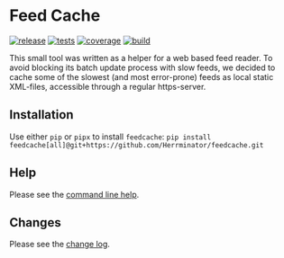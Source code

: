 
# Feed Cache

[![release][release]](https://github.com/Herrminator/feedcache/releases)
[![tests][unit-tests]](https://github.com/Herrminator/feedcache/actions/workflows/unittests.yml)
[![coverage][coverage]](https://github.com/Herrminator/feedcache/actions/workflows/unittests.yml)
[![build][release-publish]](https://github.com/Herrminator/feedcache/actions/workflows/publish-release.yml)

This small tool was written as a helper for a web based feed reader.
To avoid blocking its batch update process with slow feeds, we decided
to cache some of the slowest (and most error-prone) feeds as local
static XML-files, accessible through a regular https-server.

## Installation

Use either `pip` or `pipx` to install `feedcache`: 
`pip install feedcache[all]@git+https://github.com/Herrminator/feedcache.git`


## Help

Please see the [command line help](./feedcache-help.md).

## Changes

Please see the [change log](./CHANGELOG.md).


<!-- links -->
[unit-tests]:      https://github.com/Herrminator/feedcache/actions/workflows/unittests.yml/badge.svg
[release-publish]: https://github.com/Herrminator/feedcache/actions/workflows/publish-release.yml/badge.svg
[release]:         https://img.shields.io/github/v/release/Herrminator/feedcache?color=blue
<!-- see https://shields.io/badges/endpoint-badge and https://nedbatchelder.com/blog/202209/making_a_coverage_badge.html -->
<!-- use githubusercontent.com, not github.com : https://dev.to/thejaredwilcurt/coverage-badge-with-github-actions-finally-59fa#comment-1g40n-->
[coverage]: https://img.shields.io/endpoint?url=https://gist.githubusercontent.com/Herrminator/088b2618ff7abb97048977a4d632ed54/raw/feedcache-coverage-badge.json
